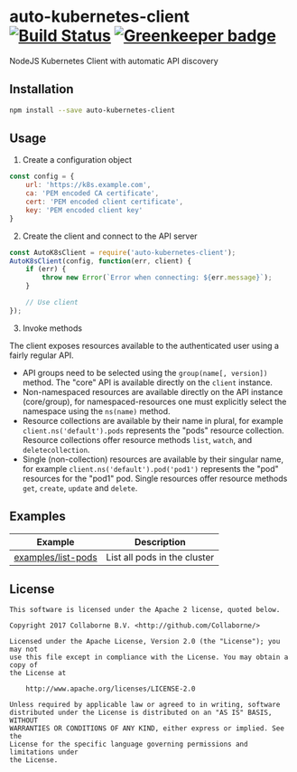 # auto-kubernetes-client [![Build Status](https://travis-ci.org/Collaborne/auto-kubernetes-client.svg?branch=master)](https://travis-ci.org/Collaborne/auto-kubernetes-client) [![Greenkeeper badge](https://badges.greenkeeper.io/Collaborne/auto-kubernetes-client.svg)](https://greenkeeper.io/)

NodeJS Kubernetes Client with automatic API discovery

## Installation

```sh
npm install --save auto-kubernetes-client
```

## Usage

1. Create a configuration object

```js
const config = {
    url: 'https://k8s.example.com',
    ca: 'PEM encoded CA certificate',
    cert: 'PEM encoded client certificate',
    key: 'PEM encoded client key'
}
```

2. Create the client and connect to the API server

```js
const AutoK8sClient = require('auto-kubernetes-client');
AutoK8sClient(config, function(err, client) {
    if (err) {
        throw new Error(`Error when connecting: ${err.message}`);
    }

    // Use client
});
```

3. Invoke methods

The client exposes resources available to the authenticated user using a fairly regular API.

- API groups need to be selected using the `group(name[, version])` method. The "core" API is available
  directly on the `client` instance.
- Non-namespaced resources are available directly on the API instance (core/group), for namespaced-resources
  one must explicitly select the namespace using the `ns(name)` method.
- Resource collections are available by their name in plural, for example `client.ns('default').pods` represents
  the "pods" resource collection.
  Resource collections offer resource methods `list`, `watch`, and `deletecollection`.
- Single (non-collection) resources are available by their singular name, for example `client.ns('default').pod('pod1')`
  represents the "pod" resources for the "pod1" pod.
  Single resources offer resource methods `get`, `create`, `update` and `delete`.

## Examples

| Example | Description
|---------|------------
|[examples/list-pods](./examples/list-pods)|List all pods in the cluster

## License

    This software is licensed under the Apache 2 license, quoted below.

    Copyright 2017 Collaborne B.V. <http://github.com/Collaborne/>

    Licensed under the Apache License, Version 2.0 (the "License"); you may not
    use this file except in compliance with the License. You may obtain a copy of
    the License at

        http://www.apache.org/licenses/LICENSE-2.0

    Unless required by applicable law or agreed to in writing, software
    distributed under the License is distributed on an "AS IS" BASIS, WITHOUT
    WARRANTIES OR CONDITIONS OF ANY KIND, either express or implied. See the
    License for the specific language governing permissions and limitations under
    the License.
